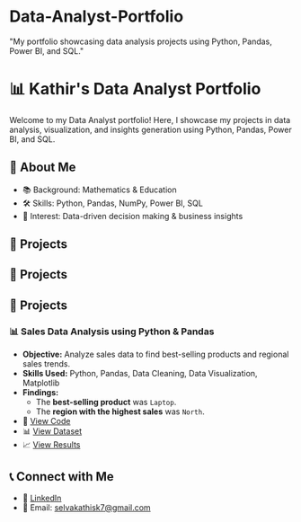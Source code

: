 # Data-Analyst-Portfolio
"My portfolio showcasing data analysis projects using Python, Pandas, Power BI, and SQL."
# 📊 Kathir's Data Analyst Portfolio

Welcome to my Data Analyst portfolio! Here, I showcase my projects in data analysis, visualization, and insights generation using Python, Pandas, Power BI, and SQL.

## 🔹 About Me
- 📚 Background: Mathematics & Education  
- 🛠 Skills: Python, Pandas, NumPy, Power BI, SQL  
- 🎯 Interest: Data-driven decision making & business insights  

## 📂 Projects

## 📂 Projects

## 📂 Projects

### 📊 Sales Data Analysis using Python & Pandas
- **Objective:** Analyze sales data to find best-selling products and regional sales trends.
- **Skills Used:** Python, Pandas, Data Cleaning, Data Visualization, Matplotlib
- **Findings:**
  - The **best-selling product** was `Laptop`.
  - The **region with the highest sales** was `North`.
- 🔗 [View Code](https://github.com/your-username/Data-Analyst-Portfolio/blob/main/sales_analysis.py)  
- 📊 [View Dataset](https://github.com/your-username/Data-Analyst-Portfolio/blob/main/sales_data.csv)  
- 📈 [View Results](https://github.com/your-username/Data-Analyst-Portfolio/blob/main/sales_per_product.csv)



## 📞 Connect with Me
- 💼 [LinkedIn](#)  
- 📧 Email: selvakathisk7@gmail.com  
